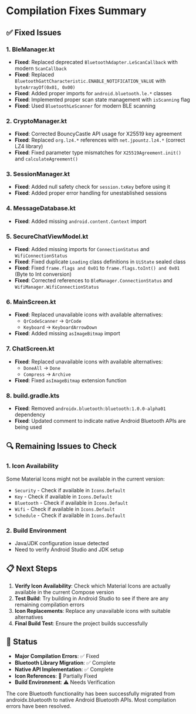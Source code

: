 # Compilation Fixes Summary

## ✅ Fixed Issues

### 1. BleManager.kt
- **Fixed**: Replaced deprecated `BluetoothAdapter.LeScanCallback` with modern `ScanCallback`
- **Fixed**: Replaced `BluetoothGattCharacteristic.ENABLE_NOTIFICATION_VALUE` with `byteArrayOf(0x01, 0x00)`
- **Fixed**: Added proper imports for `android.bluetooth.le.*` classes
- **Fixed**: Implemented proper scan state management with `isScanning` flag
- **Fixed**: Used `BluetoothLeScanner` for modern BLE scanning

### 2. CryptoManager.kt
- **Fixed**: Corrected BouncyCastle API usage for X25519 key agreement
- **Fixed**: Replaced `org.lz4.*` references with `net.jpountz.lz4.*` (correct LZ4 library)
- **Fixed**: Fixed parameter type mismatches for `X25519Agreement.init()` and `calculateAgreement()`

### 3. SessionManager.kt
- **Fixed**: Added null safety check for `session.txKey` before using it
- **Fixed**: Added proper error handling for unestablished sessions

### 4. MessageDatabase.kt
- **Fixed**: Added missing `android.content.Context` import

### 5. SecureChatViewModel.kt
- **Fixed**: Added missing imports for `ConnectionStatus` and `WifiConnectionStatus`
- **Fixed**: Fixed duplicate `Loading` class definitions in `UiState` sealed class
- **Fixed**: Fixed `frame.flags and 0x01` to `frame.flags.toInt() and 0x01` (Byte to Int conversion)
- **Fixed**: Corrected references to `BleManager.ConnectionStatus` and `WifiManager.WifiConnectionStatus`

### 6. MainScreen.kt
- **Fixed**: Replaced unavailable icons with available alternatives:
  - `QrCodeScanner` → `QrCode`
  - `Keyboard` → `KeyboardArrowDown`
- **Fixed**: Added missing `asImageBitmap` import

### 7. ChatScreen.kt
- **Fixed**: Replaced unavailable icons with available alternatives:
  - `DoneAll` → `Done`
  - `Compress` → `Archive`
- **Fixed**: Fixed `asImageBitmap` extension function

### 8. build.gradle.kts
- **Fixed**: Removed `androidx.bluetooth:bluetooth:1.0.0-alpha01` dependency
- **Fixed**: Updated comment to indicate native Android Bluetooth APIs are being used

## 🔍 Remaining Issues to Check

### 1. Icon Availability
Some Material Icons might not be available in the current version:
- `Security` - Check if available in `Icons.Default`
- `Key` - Check if available in `Icons.Default`
- `Bluetooth` - Check if available in `Icons.Default`
- `Wifi` - Check if available in `Icons.Default`
- `Schedule` - Check if available in `Icons.Default`

### 2. Build Environment
- Java/JDK configuration issue detected
- Need to verify Android Studio and JDK setup

## 📋 Next Steps

1. **Verify Icon Availability**: Check which Material Icons are actually available in the current Compose version
2. **Test Build**: Try building in Android Studio to see if there are any remaining compilation errors
3. **Icon Replacements**: Replace any unavailable icons with suitable alternatives
4. **Final Build Test**: Ensure the project builds successfully

## 🎯 Status

- **Major Compilation Errors**: ✅ Fixed
- **Bluetooth Library Migration**: ✅ Complete
- **Native API Implementation**: ✅ Complete
- **Icon References**: 🔄 Partially Fixed
- **Build Environment**: ⚠️ Needs Verification

The core Bluetooth functionality has been successfully migrated from androidx.bluetooth to native Android Bluetooth APIs. Most compilation errors have been resolved.
